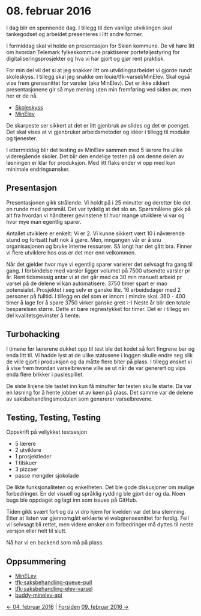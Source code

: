 # 08. februar 2016

I dag blir en spennende dag. I tillegg til den vanlige utviklingen skal tankegodset og arbeidet presenteres i litt andre former.

I formiddag skal vi holde en presentasjon for Skien kommune.
De vil høre litt om hvordan Telemark fylkeskommune praktiserer porteføljestyring for digitaliseringsprosjekter og hva vi har gjort og gjør rent praktisk.

For min del vil det si at jeg snakker litt om utviklingsarbeidet vi gjorde rundt skoleskyss.
I tillegg skal jeg snakke om louie/tfk-varsel/MinElev. Skal også vise frem grenssnittet for varsler (aka MinElev).
Det er ikke sikkert presentasjonene gir så mye mening uten min fremføring ved siden av, men her er de nå.
- [Skoleskyss](https://docs.google.com/presentation/d/19dQ7F2wYhs7Z5UF0Nefqh0stBhfxkvilyjN5_atpDTM/edit?usp=sharing)
- [MinElev](https://docs.google.com/presentation/d/1pMtJVv-8S0yLdeNglalbZEMNj5FvLgA9F6XYgdeuftA/edit?usp=sharing)

De skarpeste ser sikkert at det er litt gjenbruk av slides og det er poenget. Det skal vises at vi gjenbruker arbeidsmetoder og idéer i tillegg til moduler og tjenester.

I ettermiddag blir det testing av MinElev sammen med 5 lærere fra ulike videregående skoler. Det blir den endelige testen på om denne delen av løsningen er klar for produksjon.
Med litt flaks ender vi opp med kun minimale endringsønsker.

## Presentasjon
Presentasjonen gikk strålende. Vi holdt på i 25 minutter og deretter ble det en runde med spørsmål.
Det var tydelig at det slo an. Spørsmålene gikk på alt fra hvordan vi håndterer gevinstene til hvor mange utviklere vi var og hvor mye man egentlig sparer.

Antallet utviklere er enkelt: Vi er 2. Vi kunne sikkert vært 10 i nåværende stund og fortsatt hatt nok å gjøre.
Men, inngangen vår er å snu organisasjonen og bruke interne ressurser. Så langt har det gått bra.
Finner vi flere utviklere hos oss er det mer enn velkommen.

Når det gjelder hvor mye vi egentlig sparer varierer det selvsagt fra gang til gang. I forbindelse med varsler ligger volumet på 7500 utsendte varsler pr år.
Rent tidsmessig antar vi at det går med ca 30 min manuelt arbeid pr varsel på de delene vi kan automatisere.
3750 timer spart er mao potensialet. Prosjektet i seg selv er ganske lite. 16 arbeidsdager med 2 personer på fulltid.
I tillegg en del som er innom i mindre skal. 360 - 400 timer å lage for å spare 3750 virker ganske greit :-)
Neste år blir den totale besparelsen større. Dette er bare regnestykket for timer. Det er i tillegg en del kvalitetsgevinster å hente.

## Turbohacking
I timene før lærerene dukket opp til test ble det kodet så fort fingrene bar og enda litt til.
Vi hadde lyst at de ulike statusene i loggen skulle endre seg slik de ville gjort i produksjon og da måtte flere biter på plass.
I tillegg ønsket vi å vise frem hvordan varselbrevene ville se ut når de var generert og vips enda flere brikker i puslespillet.

De siste linjene ble tastet inn kun få minutter før testen skulle starte. Da var en løsning for å hente jobber ut av køen på plass.
Det samme var de delene av saksbehandlingsmodulen som genererer varselbrevene.

## Testing, Testing, Testing
Oppskrift på vellykket testsesjon
- 5 lærere
- 2 utviklere
- 1 prosjektleder
- 1 tilskuer
- 3 pizzaer
- passe mengder sjokolade

De likte funksjonaliteten og enkelheten. Det ble gode diskusjoner om mulige forbedringer.
En del visuell og språklig rydding ble gjort der og da. Noen bugs ble oppdaget og lagt inn som issues på GitHub.

Tiden gikk svært fort og da vi dro hjem for kvelden var det bra stemning. Etter at listen var gjennomgått erklærte vi webgrensesnittet for ferdig.
Feil vil selvsagt bli rettet, men videre ønsker om forbedringer må dyttes til neste versjon eller helt til slutt.

Nå har vi en backend som må på plass.

## Oppsummering
- [MinELev](https://github.com/telemark/minelev)
- [tfk-saksbehandling-queue-pull](https://github.com/telemark/tfk-saksbehandling-queue-pull)
- [tfk-saksbehandling-elev-varsel](https://github.com/telemark/tfk-saksbehandling-elev-varsel)
- [buddy-minelev-api]()

[<- 04. februar 2016](2016-02-04.md)  |  [Forsiden](../../index.md) [09. februar 2016 ->](2016-02-09.md)